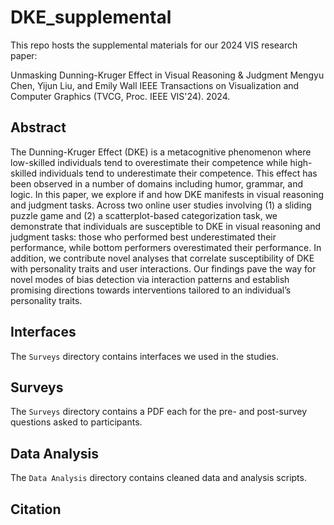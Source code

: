 # DKE_supplemental
This repo hosts the supplemental materials for our 2024 VIS research paper:

Unmasking Dunning-Kruger Effect in Visual Reasoning & Judgment Mengyu Chen, Yijun Liu, and Emily Wall
IEEE Transactions on Visualization and Computer Graphics (TVCG, Proc. IEEE VIS'24). 2024.
## Abstract
The Dunning-Kruger Effect (DKE) is a metacognitive phenomenon where low-skilled individuals tend to overestimate
their competence while high-skilled individuals tend to underestimate their competence. This effect has been observed in a number
of domains including humor, grammar, and logic. In this paper, we explore if and how DKE manifests in visual reasoning and
judgment tasks. Across two online user studies involving (1) a sliding puzzle game and (2) a scatterplot-based categorization task, we
demonstrate that individuals are susceptible to DKE in visual reasoning and judgment tasks: those who performed best underestimated
their performance, while bottom performers overestimated their performance. In addition, we contribute novel analyses that correlate
susceptibility of DKE with personality traits and user interactions. Our findings pave the way for novel modes of bias detection via
interaction patterns and establish promising directions towards interventions tailored to an individual’s personality traits.
## Interfaces
The `Surveys` directory contains interfaces we used in the studies.
## Surveys
The `Surveys` directory contains a PDF each for the pre- and post-survey questions asked to participants.
## Data Analysis
The `Data Analysis` directory contains cleaned data and analysis scripts.

## Citation